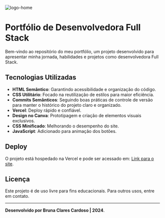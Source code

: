 ![logo-home](https://github.com/user-attachments/assets/95a5b0ea-7d6d-4559-b453-078be6b18578)

# Portfólio de Desenvolvedora Full Stack

Bem-vindo ao repositório do meu portfólio, um projeto desenvolvido para apresentar minha jornada, habilidades e projetos como desenvolvedora Full Stack. 

## Tecnologias Utilizadas
- **HTML Semântico**: Garantindo acessibilidade e organização do código.
- **CSS Utilitário**: Focado na reutilização de estilos para maior eficiência.
- **Commits Semânticos**: Seguindo boas práticas de controle de versão para manter o histórico do projeto claro e organizado.
- **Vercel**: Deploy rápido e confiável.
- **Design no Canva**: Prototipagem e criação de elementos visuais exclusivos.
- **CSS Minificado**: Melhorando o desempenho do site.
- **JavaScript**: Adicionado para animação dos botões.

## Deploy

O projeto está hospedado na Vercel e pode ser acessado em: [Link para o site](https://bruna-portifolio-iota.vercel.app/).

## Licença

Este projeto é de uso livre para fins educacionais. Para outros usos, entre em contato.

---
**Desenvolvido por Bruna Clares Cardoso | 2024**.

